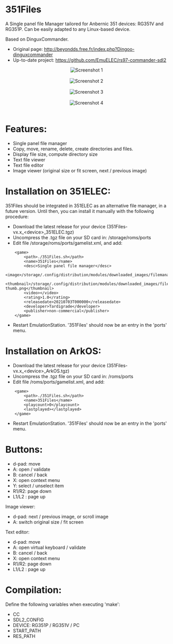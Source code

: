 # 351Files
A Single panel file Manager tailored for Anbernic 351 devices: RG351V and RG351P. Can be easily adapted to any Linux-based device.

Based on DinguxCommander.
* Original page: http://beyondds.free.fr/index.php?Dingoo-dinguxcommander
* Up-to-date project: https://github.com/EmuELEC/rs97-commander-sdl2

<p align="center">
  <img src="https://raw.githubusercontent.com/Tardigrade-nx/351Files/master/screenshots/01.png" alt="Screenshot 1"><br /><br />
  <img src="https://raw.githubusercontent.com/Tardigrade-nx/351Files/master/screenshots/02.png" alt="Screenshot 2"><br /><br />
  <img src="https://raw.githubusercontent.com/Tardigrade-nx/351Files/master/screenshots/03.png" alt="Screenshot 3"><br /><br />
  <img src="https://raw.githubusercontent.com/Tardigrade-nx/351Files/master/screenshots/04.png" alt="Screenshot 4"><br /><br />
</p>

# Features:
* Single panel file manager
* Copy, move, rename, delete, create directories and files.
* Display file size, compute directory size
* Text file viewer
* Text file editor
* Image viewer (original size or fit screen, next / previous image)

# Installation on 351ELEC:
351Files should be integrated in 351ELEC as an alternative file manager, in a future version.
Until then, you can install it manually with the following procedure:
* Download the latest release for your device (351Files-vx.x_&lt;device&gt;_351ELEC.tgz)
* Uncompress the .tgz file on your SD card in: /storage/roms/ports
* Edit file /storage/roms/ports/gamelist.xml, and add:

```
	<game>
		<path>./351Files.sh</path>
		<name>351Files</name>
		<desc>Single panel file manager</desc>
		<image>/storage/.config/distribution/modules/downloaded_images/filemanager.png</image>
		<thumbnail>/storage/.config/distribution/modules/downloaded_images/filemanager-thumb.png</thumbnail>
		<video></video>
		<rating>1.0</rating>
		<releasedate>20210703T000000</releasedate>
		<developer>Tardigrade</developer>
		<publisher>non-commercial</publisher>
	</game>
```

* Restart EmulationStation. '351Files' should now be an entry in the 'ports' menu.

# Installation on ArkOS:
* Download the latest release for your device (351Files-vx.x_&lt;device&gt;_ArkOS.tgz)
* Uncompress the .tgz file on your SD card in: /roms/ports
* Edit file /roms/ports/gamelist.xml, and add:

```
	<game>
		<path>./351Files.sh</path>
		<name>351Files</name>
		<playcount>0</playcount>
		<lastplayed></lastplayed>
	</game>
```

* Restart EmulationStation. '351Files' should now be an entry in the 'ports' menu.

# Buttons:
* d-pad: move
* A: open / validate
* B: cancel / back
* X: open context menu
* Y: select / unselect item
* R1/R2: page down
* L1/L2 : page up

Image viewer:
* d-pad: next / previous image, or scroll image
* A: switch original size / fit screen

Text editor:
* d-pad: move
* A: open virtual keyboard / validate
* B: cancel / back
* X: open context menu
* R1/R2: page down
* L1/L2 : page up

# Compilation:
Define the following variables when executing 'make':
* CC
* SDL2_CONFIG
* DEVICE: RG351P / RG351V / PC
* START_PATH
* RES_PATH
